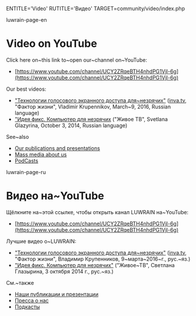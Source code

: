 
ENTITLE='Video'
RUTITLE='Видео'
TARGET=community/video/index.php

luwrain-page-en

# Video on YouTube

Click here on~this link to~open our~channel on~YouTube:

* [https://www.youtube.com/channel/UCY2ZRqeBTH4nhdPG1Vjl-6g](https://www.youtube.com/channel/UCY2ZRqeBTH4nhdPG1Vjl-6g)

Our best videos:

* ["Технологии голосового экранного доступа для~незрячих"](https://www.youtube.com/watch?v=1Zv8xI6X3uw)
([inva.tv](http://inva.tv), "Фактор жизни", Vladimir Krupennikov, March~9, 2016, Russian language)
* ["Идея фикс. Компьютер для незрячих](http://www.youtube.com/watch?v=m-HOWJCRn7g3)
("Живое ТВ", Svetlana Glazyrina, October 3, 2014, Russian language)

See~also

* [Our publications and presentations](local:/community/publications/)
* [Mass media about us](local:/community/massmedia/)
* [PodCasts](local:/community/podcasts/)

luwrain-page-ru

# Видео на~YouTube

Щёлкните на~этой ссылке, чтобы открыть канал LUWRAIN на~YouTube:

* [https://www.youtube.com/channel/UCY2ZRqeBTH4nhdPG1Vjl-6g](https://www.youtube.com/channel/UCY2ZRqeBTH4nhdPG1Vjl-6g)

Лучшие видео о~LUWRAIN:

* ["Технологии голосового экранного доступа для~незрячих"](https://www.youtube.com/watch?v=1Zv8xI6X3uw)
([inva.tv](http://inva.tv), "Фактор жизни", Владимир Крупенников, 9~марта~2016~г., рус.~яз.)
* ["Идея фикс. Компьютер для незрячих"](http://www.youtube.com/watch?v=m-HOWJCRn7g3)
("Живое~ТВ", Светлана Глазырина, 3 октября 2014 г., рус.~яз.)

См.~также

* [Наши публикации и презентации](local:/community/publications/)
* [Пресса о нас](local:/community/massmedia/)
* [Подкасты](local:/community/podcasts/)

